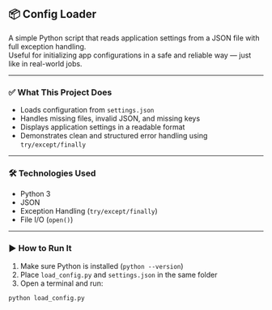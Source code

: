 ## 📦 Config Loader

A simple Python script that reads application settings from a JSON file with full exception handling.  
Useful for initializing app configurations in a safe and reliable way — just like in real-world jobs.

---

### ✅ What This Project Does

- Loads configuration from `settings.json`  
- Handles missing files, invalid JSON, and missing keys  
- Displays application settings in a readable format  
- Demonstrates clean and structured error handling using `try/except/finally`

---

### 🛠 Technologies Used

- Python 3  
- JSON  
- Exception Handling (`try/except/finally`)  
- File I/O (`open()`)

---

### ▶️ How to Run It

1. Make sure Python is installed (`python --version`)  
2. Place `load_config.py` and `settings.json` in the same folder  
3. Open a terminal and run:

```bash
python load_config.py
